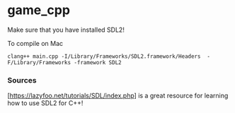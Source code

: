 # game_cpp

Make sure that you have installed SDL2!

To compile on Mac

```
clang++ main.cpp -I/Library/Frameworks/SDL2.framework/Headers  -F/Library/Frameworks -framework SDL2
```

### Sources

[https://lazyfoo.net/tutorials/SDL/index.php] is a great resource for learning how to use SDL2 for C++!
